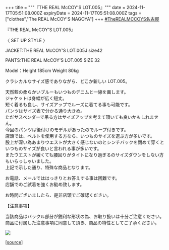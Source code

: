 +++
title = """『THE REAL McCOY'S LOT.005』"""
date = 2024-11-17T05:51:08.000Z
expiryDate = 2024-11-17T05:51:08.000Z
tags = ["clothes","The REAL McCOY'S NAGOYA"]
+++
[#TheREALMCCOYS名古屋](https://www.instagram.com/explore/tags/therealmccoys%E5%90%8D%E5%8F%A4%E5%B1%8B/)  
  
『THE REAL McCOY'S LOT.005』  
  
〈 SET UP STYLE 〉  
  
JACKET:THE REAL McCOY'S LOT.005J size42  
  
PANTS:THE REAL McCOY'S LOT.005 SIZE 32  
  
Model：Height 185cm Weight 80kg  
  
クラシカルなサイズ感でありながら、どこか新しい LOT.005。  
  
天然藍の柔らかいブルーもいつものデニムと一線を画します。  
ジャケットは身幅が広く短丈。  
短く着るも良し、サイズアップでルーズに着てる事も可能です。  
パンツはサイズ表で分かる通り大きめ。  
ただサスペンダーで吊る方はサイズアップを考えて頂いても良いかもしれません。  
今回のパンツは後付けのモデルがあったのでループ付きです。  
店頭では、ベルトを使用する方なら、いつものサイズを選ぶ方が多いです。  
股上が深い為あまりウエストが大きく感じないのとシンチバックを閉めて穿くといつものサイズが良いと言われる事が多いです。  
またウエストが緩くても腰回りがタイトになり過ぎるのサイズダウンをしない方もいらっしゃいました。  
上記で示した通り、特殊な商品となります。  
  
お電話、メールでははっきりとお答えする事は困難です。  
店舗でのご試着を強くお勧め致します。  
  
お時間ございましたら、是非店頭でご確認ください。  
  
【注意事項】  
  
当該商品はバックル部分が鋭利な形状の為、お取り扱いは十分ご注意ください。  
商品に付属した注意事項に同意して頂き、商品の特性としてご了承ください。  
  
[![](https://stat.ameba.jp/user_images/20241117/14/realmccoy-nagoya/d5/4c/j/o3103310315511048430.jpg)](https://stat.ameba.jp/user_images/20241117/14/realmccoy-nagoya/d5/4c/j/o3103310315511048430.jpg)

[[source]](https://ameblo.jp/realmccoy-nagoya/entry-12875348995.html)
